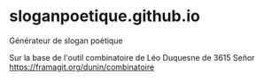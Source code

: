 # sloganpoetique.github.io
Générateur de slogan poétique

Sur la base de l'outil combinatoire de Léo Duquesne de 3615 Señor
https://framagit.org/dunin/combinatoire

